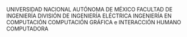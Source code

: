 UNIVERSIDAD NACIONAL AUTÓNOMA DE MÉXICO
FACULTAD DE INGENIERÍA
DIVISIÓN DE INGENIERÍA ELÉCTRICA
INGENIERÍA EN COMPUTACIÓN
COMPUTACIÓN GRÁFICA e INTERACCIÓN HUMANO COMPUTADORA
